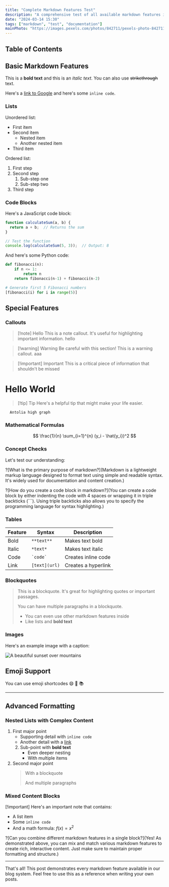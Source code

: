 ```yaml
---
title: "Complete Markdown Features Test"
description: "A comprehensive test of all available markdown features in our blog system"
date: "2024-03-14 15:30"
tags: ["markdown", "test", "documentation"]
mainPhoto: "https://images.pexels.com/photos/842711/pexels-photo-842711.jpeg?cs=srgb&dl=pexels-christian-heitz-285904-842711.jpg&fm=jpg"
---
```


## Table of Contents

## Basic Markdown Features

This is a **bold text** and this is an *italic text*. You can also use ~~strikethrough~~ text.

Here's a [link to Google](https://google.com) and here's some `inline code`.

### Lists

Unordered list:
- First item
- Second item
  - Nested item
  - Another nested item
- Third item

Ordered list:
1. First step
2. Second step
   1. Sub-step one
   2. Sub-step two
3. Third step

### Code Blocks

Here's a JavaScript code block:

```javascript
function calculateSum(a, b) {
  return a + b;  // Returns the sum
}

// Test the function
console.log(calculateSum(5, 3));  // Output: 8
```

And here's some Python code:

```python
def fibonacci(n):
    if n <= 1:
        return n
    return fibonacci(n-1) + fibonacci(n-2)

# Generate first 5 Fibonacci numbers
[fibonacci(i) for i in range(5)]
```

## Special Features

### Callouts

>[!note] Hello
> This is a note callout. It's useful for highlighting important information.
> hello

>[!warning] Warning
> Be careful with this section! This is a warning callout.
> aaa

>[!important] Important
> This is a critical piece of information that shouldn't be missed
# Hello World

>[!tip] Tip
> Here's a helpful tip that might make your life easier.

      Antolia high graph

### Mathematical Formulas

$$
\frac{1}{n} \sum_{i=1}^{n} (y_i - \hat{y_i})^2
$$

### Concept Checks

Let's test our understanding:

?[What is the primary purpose of markdown?](Markdown is a lightweight markup language designed to format text using simple and readable syntax. It's widely used for documentation and content creation.)

?[How do you create a code block in markdown?](You can create a code block by either indenting the code with 4 spaces or wrapping it in triple backticks (```). Using triple backticks also allows you to specify the programming language for syntax highlighting.)

### Tables

| Feature | Syntax | Description |
|---------|--------|-------------|
| Bold | `**text**` | Makes text bold |
| Italic | `*text*` | Makes text italic |
| Code | `` `code` `` | Creates inline code |
| Link | `[text](url)` | Creates a hyperlink |

### Blockquotes

> This is a blockquote. It's great for highlighting quotes or important passages.
> 
> You can have multiple paragraphs in a blockquote.
>
> - You can even use other markdown features inside
> - Like lists and **bold text**

### Images

Here's an example image with a caption:

![A beautiful sunset over mountains](https://cdn.pixabay.com/photo/2022/08/20/05/59/nature-7398357_1280.jpg)

## Emoji Support

You can use emoji shortcodes :smile: :rocket: :books:

---

## Advanced Formatting

### Nested Lists with Complex Content

1. First major point
   - Supporting detail with `inline code`
   - Another detail with a [link](https://example.com)
   2. Sub-point with **bold text**
      - Even deeper nesting
      - With multiple items
2. Second major point
   > With a blockquote
   >
   > And multiple paragraphs

### Mixed Content Blocks

[!important]
Here's an important note that contains:
- A list item
- Some `inline code`
- And a math formula: $f(x) = x^2$

?[Can you combine different markdown features in a single block?](Yes! As demonstrated above, you can mix and match various markdown features to create rich, interactive content. Just make sure to maintain proper formatting and structure.)

---

That's all! This post demonstrates every markdown feature available in our blog system. Feel free to use this as a reference when writing your own posts. 